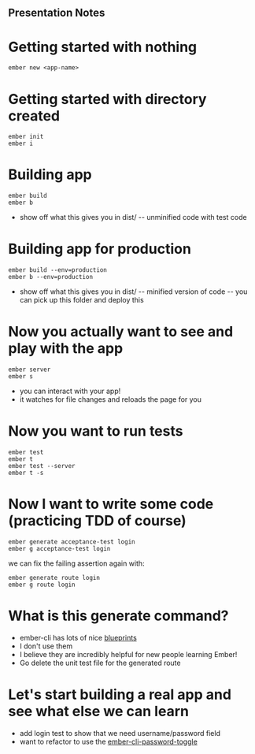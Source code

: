 Presentation Notes
------------------

# Getting started with nothing

    ember new <app-name>

# Getting started with directory created

    ember init
    ember i

# Building app

    ember build
    ember b

- show off what this gives you in dist/
-- unminified code with test code

# Building app for production

    ember build --env=production
    ember b --env=production

- show off what this gives you in dist/
-- minified version of code
-- you can pick up this folder and deploy this

# Now you actually want to see and play with the app

    ember server
    ember s

- you can interact with your app!
- it watches for file changes and reloads the page for you

# Now you want to run tests

    ember test
    ember t
    ember test --server
    ember t -s

# Now I want to write some code (practicing TDD of course)

    ember generate acceptance-test login
    ember g acceptance-test login

we can fix the failing assertion again with:

    ember generate route login
    ember g route login

# What is this generate command?

- ember-cli has lots of nice [blueprints]
- I don't use them
- I believe they are incredibly helpful for new people learning Ember!
- Go delete the unit test file for the generated route

# Let's start building a real app and see what else we can learn

- add login test to show that we need username/password field
- want to refactor to use the [ember-cli-password-toggle]


[blueprints]: http://www.ember-cli.com/#generators-and-blueprints
[ember-cli-password-toggle]: https://github.com/nchristus/ember-cli-password-toggle
